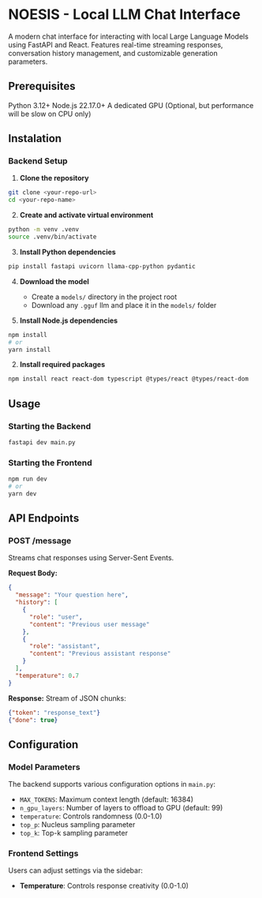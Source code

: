# NOESIS - Local LLM Chat Interface

A modern chat interface for interacting with local Large Language Models using FastAPI and React. Features real-time streaming responses, conversation history management, and customizable generation parameters.

## Prerequisites
Python 3.12+
Node.js 22.17.0+
A dedicated GPU (Optional, but performance will be slow on CPU only)

## Instalation
### Backend Setup

1. **Clone the repository**
```bash
git clone <your-repo-url>
cd <your-repo-name>
```

2. **Create and activate virtual environment**
```bash
python -m venv .venv
source .venv/bin/activate
```

3. **Install Python dependencies**
```bash
pip install fastapi uvicorn llama-cpp-python pydantic
```

4. **Download the model**
    - Create a `models/` directory in the project root
    - Download any `.gguf` llm and place it in the `models/` folder

1. **Install Node.js dependencies**
```bash
npm install
# or
yarn install
```

2. **Install required packages**
```bash
npm install react react-dom typescript @types/react @types/react-dom
```

## Usage

### Starting the Backend

```bash
fastapi dev main.py
```

### Starting the Frontend

```bash
npm run dev
# or
yarn dev
```

## API Endpoints

### POST /message

Streams chat responses using Server-Sent Events.

**Request Body:**

```json
{
  "message": "Your question here",
  "history": [
    {
      "role": "user",
      "content": "Previous user message"
    },
    {
      "role": "assistant", 
      "content": "Previous assistant response"
    }
  ],
  "temperature": 0.7
}
```

**Response:** Stream of JSON chunks:

```json
{"token": "response_text"}
{"done": true}
```

## Configuration

### Model Parameters

The backend supports various configuration options in `main.py`:

- `MAX_TOKENS`: Maximum context length (default: 16384)
- `n_gpu_layers`: Number of layers to offload to GPU (default: 99)
- `temperature`: Controls randomness (0.0-1.0)
- `top_p`: Nucleus sampling parameter
- `top_k`: Top-k sampling parameter


### Frontend Settings

Users can adjust settings via the sidebar:

- **Temperature**: Controls response creativity (0.0-1.0)